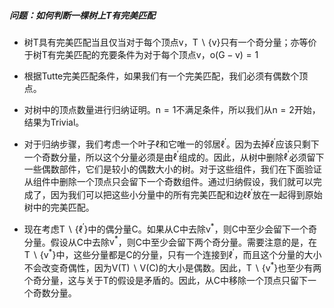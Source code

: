 ##### 问题：如何判断一棵树上T有完美匹配

* 树$\mathrm{T}$具有完美匹配当且仅当对于每个顶点$\mathrm{v}$，$\mathrm{T\backslash \{v\}}$只有一个奇分量；亦等价于树T有完美匹配的充要条件为对于每个顶点$\mathrm{v}$，$\mathrm{o(G-v)=1}$

* 根据$\mathrm{Tutte}$完美匹配条件，如果我们有一个完美匹配，我们必须有偶数个顶点。

* 对树中的顶点数量进行归纳证明。$\mathrm{n=1}$不满足条件，所以我们从$\mathrm{n=2}$开始，结果为$\mathrm{Trivial}$。

* 对于归纳步骤，我们考虑一个叶子$\ell$和它唯一的邻居$\ell^{\prime}$。因为去掉$\ell^{\prime}$应该只剩下一个奇数分量，所以这个分量必须是由$\ell^{\prime}$组成的。因此，从树中删除$\ell^{\prime}$必须留下一些偶数部件，它们是较小的偶数大小的树。对于这些组件，我们在下面验证从组件中删除一个顶点只会留下一个奇数组件。通过归纳假设，我们就可以完成了，因为我们可以把这些小分量中的所有完美匹配和边$\ell\ell^{\prime}$放在一起得到原始树中的完美匹配。

* 现在考虑$\mathrm{T \backslash \{\ell^{\prime}\}}$中的偶分量$\mathrm{C}$。如果从$\mathrm{C}$中去除$\mathrm{v^{*}}$，则$\mathrm{C}$中至少会留下一个奇分量。假设从$\mathrm{C}$中去除$\mathrm{v^{*}}$，则$\mathrm{C}$中至少会留下两个奇分量。需要注意的是，在$\mathrm{T \backslash \{v^{*}\}}$中，这些分量都是$\mathrm{C}$的分量，只有一个连接到$\mathrm{\ell^{\prime}}$，而且这个分量的大小不会改变奇偶性，因为$\mathrm{V(T) \backslash V (C)}$的大小是偶数。因此，$\mathrm{T\backslash \{v^{*}\}}$也至少有两个奇分量，这与关于$\mathrm{T}$的假设是矛盾的。因此，从$\mathrm{C}$中移除一个顶点只留下一个奇数分量。
